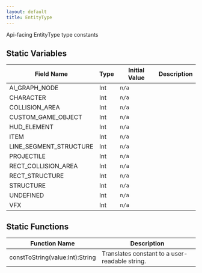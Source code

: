 ```yaml
---
layout: default
title: EntityType
---
```


Api-facing EntityType type constants

## Static Variables

| Field Name | Type | Initial Value | Description |
| ------------ | ------ | --------------- | ------------- |
| AI_GRAPH_NODE | Int | `n/a` |  |
| CHARACTER | Int | `n/a` |  |
| COLLISION_AREA | Int | `n/a` |  |
| CUSTOM_GAME_OBJECT | Int | `n/a` |  |
| HUD_ELEMENT | Int | `n/a` |  |
| ITEM | Int | `n/a` |  |
| LINE_SEGMENT_STRUCTURE | Int | `n/a` |  |
| PROJECTILE | Int | `n/a` |  |
| RECT_COLLISION_AREA | Int | `n/a` |  |
| RECT_STRUCTURE | Int | `n/a` |  |
| STRUCTURE | Int | `n/a` |  |
| UNDEFINED | Int | `n/a` |  |
| VFX | Int | `n/a` |  |


## Static Functions

| Function Name | Description |
| --------------- | ------------- |
| constToString(value:Int):String | Translates constant to a user-readable string. |
